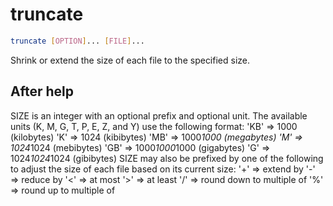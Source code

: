 # truncate

```sh
truncate [OPTION]... [FILE]...
```

Shrink or extend the size of each file to the specified size.

## After help

SIZE is an integer with an optional prefix and optional unit.
The available units (K, M, G, T, P, E, Z, and Y) use the following format:
    'KB' =>           1000 (kilobytes)
    'K'  =>           1024 (kibibytes)
    'MB' =>      1000*1000 (megabytes)
    'M'  =>      1024*1024 (mebibytes)
    'GB' => 1000*1000*1000 (gigabytes)
    'G'  => 1024*1024*1024 (gibibytes)
SIZE may also be prefixed by one of the following to adjust the size of each
file based on its current size:
    '+'  => extend by
    '-'  => reduce by
    '<'  => at most
    '>'  => at least
    '/'  => round down to multiple of
    '%'  => round up to multiple of